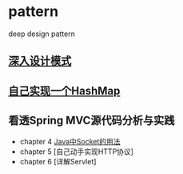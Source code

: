 # pattern
deep design pattern

## [深入设计模式](https://github.com/Zychaowill/pattern/tree/master/src/com/jangz/pattern)

## [自己实现一个HashMap](https://github.com/Zychaowill/pattern/tree/master/src/com/jangz/structure/map)

## 看透Spring MVC源代码分析与实践

- chapter 4 [Java中Socket的用法](https://github.com/Zychaowill/pattern/tree/master/src/com/jangz/socket)
- chapter 5 [自己动手实现HTTP协议]
- chapter 6 [详解Servlet]